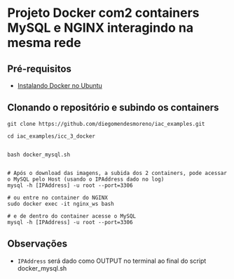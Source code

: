 # Projeto Docker com2 containers MySQL e NGINX interagindo na mesma rede

## Pré-requisitos

- [Instalando Docker no Ubuntu](https://docs.docker.com/engine/install/ubuntu/)


## Clonando o repositório e subindo os containers
```
git clone https://github.com/diegomendesmoreno/iac_examples.git

cd iac_examples/icc_3_docker


bash docker_mysql.sh


# Após o download das imagens, a subida dos 2 containers, pode acessar o MySQL pelo Host (usando o IPAddress dado no log)
mysql -h [IPAddress] -u root --port=3306

# ou entre no container do NGINX
sudo docker exec -it nginx_ws bash

# e de dentro do container acesse o MySQL
mysql -h [IPAddress] -u root --port=3306
```

## Observações

- `IPAddress` será dado como OUTPUT no terminal ao final do script docker_mysql.sh
